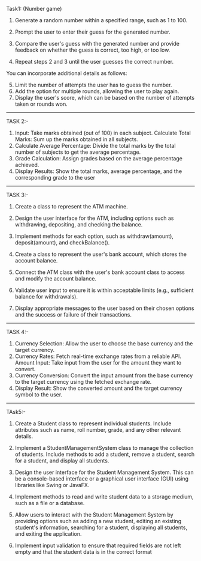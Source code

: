 Task1: (Number game)

1. Generate a random number within a specified range, such as 1 to 100.

2. Prompt the user to enter their guess for the generated number.

3. Compare the user's guess with the generated number and provide feedback on whether the guess
is correct, too high, or too low.

4. Repeat steps 2 and 3 until the user guesses the correct number.

You can incorporate additional details as follows:

5. Limit the number of attempts the user has to guess the number.
6. Add the option for multiple rounds, allowing the user to play again.
7. Display the user's score, which can be based on the number of attempts taken or rounds won.
---------------------------------------------------------------------------------------------------------------------------------------------------
TASK 2:-

1. Input: Take marks obtained (out of 100) in each subject.
   Calculate Total Marks: Sum up the marks obtained in all subjects.
2. Calculate Average Percentage: Divide the total marks by the total number of subjects to get the
   average percentage.
3. Grade Calculation: Assign grades based on the average percentage achieved.
4. Display Results: Show the total marks, average percentage, and the corresponding grade to the user
---------------------------------------------------------------------------------------------------------------------------------------------------
TASK 3:-

1. Create a class to represent the ATM machine.

2. Design the user interface for the ATM, including options such as withdrawing, depositing, and
checking the balance.

3. Implement methods for each option, such as withdraw(amount), deposit(amount), and
checkBalance().

4. Create a class to represent the user's bank account, which stores the account balance.

5. Connect the ATM class with the user's bank account class to access and modify the account
balance.

6. Validate user input to ensure it is within acceptable limits (e.g., sufficient balance for withdrawals).

7. Display appropriate messages to the user based on their chosen options and the success or failure of their transactions.
---------------------------------------------------------------------------------------------------------------------------------------------------
TASK 4:-

1. Currency Selection: Allow the user to choose the base currency and the target
currency.
2. Currency Rates: Fetch real-time exchange rates from a reliable API.
Amount Input: Take input from the user for the amount they want to convert.
3. Currency Conversion: Convert the input amount from the base currency to the
target currency using the fetched exchange rate.
4. Display Result: Show the converted amount and the target currency symbol
to the user.
 --------------------------------------------------------------------------------------------------------------------------------------------------
 TAsk5:-

1. Create a Student class to represent individual students. Include attributes such as name, roll
number, grade, and any other relevant details.

2. Implement a StudentManagementSystem class to manage the collection of students. Include
methods to add a student, remove a student, search for a student, and display all students.

3. Design the user interface for the Student Management System. This can be a console-based
interface or a graphical user interface (GUI) using libraries like Swing or JavaFX.

4. Implement methods to read and write student data to a storage medium, such as a file or a
database.

5. Allow users to interact with the Student Management System by providing options such as
adding a new student, editing an existing student's information, searching for a student, displaying all
students, and exiting the application.
6. Implement input validation to ensure that required fields are not left empty and that the student
data is in the correct format